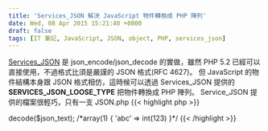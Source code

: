 ```yaml
---
title: 'Services_JSON 解決 JavaScript 物件轉換成 PHP 陣列'
date: Wed, 08 Apr 2015 15:21:40 +0000
draft: false
tags: [IT 筆記, JavaScript, JSON, object, PHP, services_json]
---
```


[Services_JSON](https://pear.php.net/package/Services_JSON) 是 json_encode/json_decode 的實做，雖然 PHP 5.2 已經可以直接使用，不過格式比須是嚴謹的 JSON 格式(RFC 4627)。 但 JavaScript 的物件結構本身跟 JSON 格式相仿，這時候可以透過 Services_JSON 提供的 **SERVICES_JSON_LOOSE_TYPE** 把物件轉換成 PHP 陣列。 Service_JSON 提供的檔案很輕巧，只有一支 JSON.php
{{< highlight php >}}
<?php
$json_text = '{abc:123}';

// 正確的 JSON 格式應為 {"abc":123}，鍵值的部份用雙引號包裹 $json = new Services_JSON(SERVICES_JSON_LOOSE_TYPE);

$data = $json->decode($json_text);

/*array(1) { 'abc' => int(123) }*/
{{< /highlight >}}
